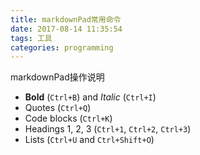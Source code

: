 ```yaml
---
title: markdownPad常用命令
date: 2017-08-14 11:35:54
tags: 工具
categories: programming
---
```


markdownPad操作说明

<!-- more -->

- **Bold** (`Ctrl+B`) and *Italic* (`Ctrl+I`)
- Quotes (`Ctrl+Q`)
- Code blocks (`Ctrl+K`)
- Headings 1, 2, 3 (`Ctrl+1`, `Ctrl+2`, `Ctrl+3`)
- Lists (`Ctrl+U` and `Ctrl+Shift+O`)

